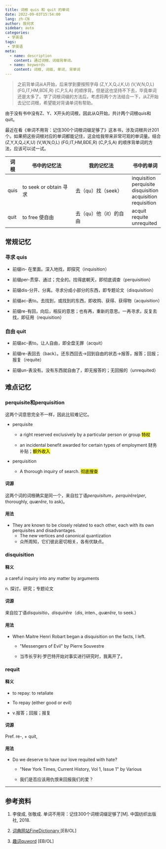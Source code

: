 ```yaml
---
title: 词根 quis 和 quit 的单词
date: 2022-09-03T15:54:00
lang: zh-CN
author: 我何求
sidebar: auto
categories:
 - 学英语
tags:
 - 学英语
meta:
  - name: description
    content: 通过词根、词缀背单词。
  - name: keywords
    content: 词根, 词缀, 单词, 背单词
---
```


> 之前背单词从A开始，后来学到要按照字母 (Z,Y,X,Q,J,K,U) (V,W,N,O,L) (FG,IT,HM,BDE,R) (C,P,S,A) 的顺序背。但是这也坚持不下去，毕竟单词还是太多了。学了词根词缀的方法后，考虑将两个方法结合一下，从Z开始去记忆词根，希望能对背诵单词有帮助。

由于没有书中没有Z、Y、X开头的词根，因此从Q开始，共计两个词根quis和quit。

<!-- more -->

最近在看《单词不用背：记住300个词根词缀足够了》这本书，涉及词根共计201个。如果把这些词根对应的单词都能记住，这会给我带来非常可观的单词量。结合(Z,Y,X,Q,J,K,U) (V,W,N,O,L) (FG,IT,HM,BDE,R) (C,P,S,A) 的顺序背单词的方法，应该可以试一试。

| 词根   | 书中的记忆法               | 我的记忆法         | 书中的单词                                                                       |
| ---- | -------------------- | ------------- | --------------------------------------------------------------------------- |
| quis | to seek or obtain 寻求 | 去（qu）找（seek）  | inquisition<br/>perquisite<br/>disquisition<br/>acquisition<br/>requisition |
| quit | to free 使自由          | 去（qu）他（it）的自由 | acquit<br/>requite<br/>unrequited                                           |

## 常规记忆

### 寻求 quis

- 前缀in- 在里面。深入地找，即探究（inquisition）

- 前缀per-贯穿、通过；完全的。找得底朝天，即彻底调查（perquisition）

- 前缀dis-分开、分离。寻求分成小部分的东西，即专题论文（disquisition）

- 前缀ac-表to。去找到，或找到的东西，即收购、获得、获得物（acquisition）

- 前缀re-有回，向后，相反的意思；也有再，重新的意思。一再寻求，反复去找，即征用（requisition）

### 自由 quit

- 前缀ac-表to。让人自由，即全盘无罪（acquit）

- 前缀re-表回去（back）。还东西回去→回到自由的状态→报答，报答；回报；报复（requite）

- 前缀un-表没有。没有东西就自由了，即无报答的；无回报的（unrequited）

## 难点记忆

### perquisite和perquisition

这两个词意思完全不一样，因此比较难记忆。

- perquisite
  
  - a right reserved exclusively by a particular person or group <mark>特权</mark>
  
  - an incidental benefit awarded for certain types of employment 财务补贴；<mark>额外收入</mark>

- perquisition
  
  - A thorough inquiry of search. <mark>彻底搜查</mark>

#### 词源

这两个词的词根确实是同一个，来自拉丁语*perquisitum*，*perquirĕre*(*per*, thoroughly, *quærĕre*, to ask)。

#### 用法

- They are known to be closely related to each other, each with its own perquisites and disadvantages. 
  - The new vertices and canonical quantization
  - 众所周知，它们彼此密切相关，各有优缺点。

### disquisition

#### 释义

a careful inquiry into any matter by arguments 

n. 探讨，研究；专题论文

#### 词源

来自拉丁语*disquisitio*，*disquirĕre*（*dis*, inten., *quærĕre*, to seek.）

#### 用法

- When Maitre Henri Robart began a disquisition on the facts, I left. 
  
  - "Messengers of Evil" by Pierre Souvestre
  
  - 当市长亨利·罗巴特开始对事实进行研究时，我离开了。

### requit

#### 释义

- to repay: to retaliate

- To repay (either good or evil)

- v.报答；回报；报复

#### 词源

Pref. re-, + quit,

#### 用法

- Do we deserve to have our love requited with hate?
  
  - "New York Times, Current History, Vol 1, Issue 1" by Various
  
  - 我们是否应该用仇恨来回报我们的爱？

---

## 参考资料

1. 李俊成, 张敬成. 单词不用背：记住300个词根词缀足够了[M]. 中国纺织出版社, 2018.

2. [词典网站FineDictionary ](https://www.finedictionary.com/) [EB/OL]

3. [趣词quword](https://www.quword.com/) [EB/OL]